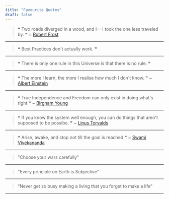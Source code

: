 ```yaml
---
title: "Favourite Quotes"
draft: false
---
```


 
> ❝ Two roads diverged in a wood, and I—
I took the one less traveled by. ❞  ~ [Robert Frost](https://duckduckgo.com/?q=robert+frost&ia=web)
---------
> ❝ Best Practices don't actually work. ❞
---------
> ❝ There is only one rule in this Universe is that there is no rule. ❞
---------
> ❝ The more I learn, the more I realise how much I don't know. ❞ ~ [Albert Einstein](https://duckduckgo.com/?q=albert+einstein&ia=web)
---------
> ❝ True Independence and Freedom can only exist in doing what's right ❞ ~ [Birgham Young](https://duckduckgo.com/?q=birgham+young)
------
> ❝ If you know the system well enough, you    can do things that aren't supposed to be    possibe. ❞   ~ [Linus Torvalds](https://duckduckgo.com/?q=linus+torvalds)
------
> ❝ Arise, awake, and stop not till the goal is reached ❞ ~ [Swami Vivekananda](https://duckduckgo.com/?q=swami+vivekananda&ia=web)
-------
> "Choose your wars carefully"
-------
> "Every principle on Earth is Subjective"
-------
> “Never get so busy making a living that you forget to make a life”
-------